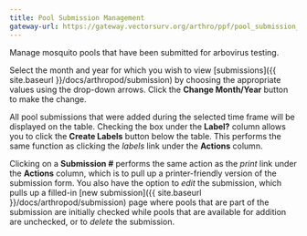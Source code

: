```yaml
---
title: Pool Submission Management
gateway-url: https://gateway.vectorsurv.org/arthro/ppf/pool_submission_manage
---
```

Manage mosquito pools that have been submitted for arbovirus testing.

Select the month and year for which you wish to view [submissions]({{ site.baseurl }}/docs/arthropod/submission) by choosing the appropriate values using the drop-down arrows. Click the **Change Month/Year** button to make the change.

All pool submissions that were added during the selected time frame will be displayed on the table. Checking the box under the **Label?** column allows you to click the **Create Labels** button below the table. This performs the same function as clicking the *labels* link under the **Actions** column.

Clicking on a **Submission #** performs the same action as the *print* link under the **Actions** column, which is to pull up a printer-friendly version of the submission form. You also have the option to *edit* the submission, which pulls up a filled-in [new submission]({{ site.baseurl }}/docs/arthropod/submission) page where pools that are part of the submission are initially checked while pools that are available for addition are unchecked, or to *delete* the submission.
